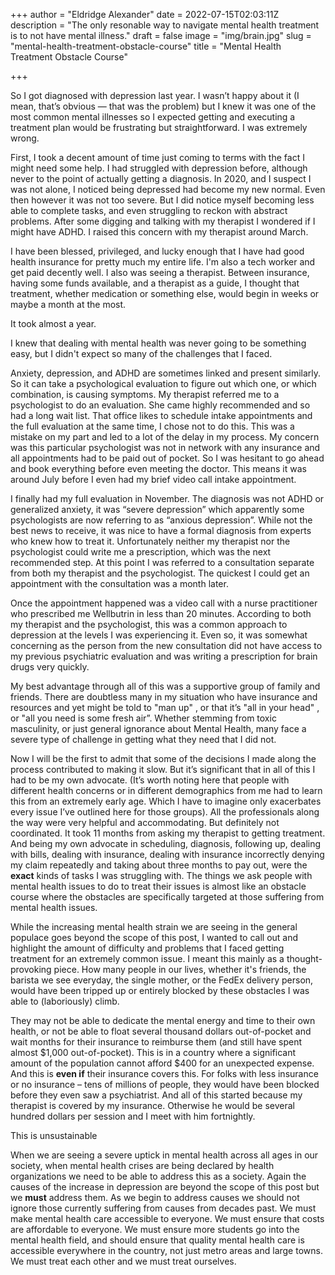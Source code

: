 +++
author = "Eldridge Alexander"
date = 2022-07-15T02:03:11Z
description = "The only resonable way to navigate mental health treatment is to not have mental illness."
draft = false
image = "img/brain.jpg"
slug = "mental-health-treatment-obstacle-course"
title = "Mental Health Treatment Obstacle Course"

+++

So I got diagnosed with depression last year. I wasn’t happy about it (I mean, that’s obvious — that was the problem) but I knew it was one of the most common mental illnesses so I expected getting and executing a treatment plan would be frustrating but straightforward. I was extremely wrong.

First, I took a decent amount of time just coming to terms with the fact I might need some help. I had struggled with depression before, although never to the point of actually getting a diagnosis. In 2020, and I suspect I was not alone, I noticed being depressed had become my new normal. Even then however it was not too severe. But I did notice myself becoming less able to complete tasks, and even struggling to reckon with abstract problems. After some digging and talking with my therapist I wondered if I might have ADHD. I raised this concern with my therapist around March.

I have been blessed, privileged, and lucky enough that I have had good health insurance for pretty much my entire life. I'm also a tech worker and get paid decently well. I also was seeing a therapist. Between insurance, having some funds available, and a therapist as a guide, I thought that treatment, whether medication or something else, would begin in weeks or maybe a month at the most.

It took almost a year.

I knew that dealing with mental health was never going to be something easy, but I didn't expect so many of the challenges that I faced.

Anxiety, depression, and ADHD are sometimes linked and present similarly. So it can take a psychological evaluation to figure out which one, or which combination, is causing symptoms. My therapist referred me to a psychologist to do an evaluation. She came highly recommended and so had a long wait list. That office likes to schedule intake appointments and the full evaluation at the same time, I chose not to do this. This was a mistake on my part and led to a lot of the delay in my process. My concern was this particular psychologist was not in network with any insurance and all appointments had to be paid out of pocket. So I was hesitant to go ahead and book everything before even meeting the doctor. This means it was around July before I even had my brief video call intake appointment.

I finally had my full evaluation in November. The diagnosis was not ADHD or generalized anxiety, it was “severe depression” which apparently some psychologists are now referring to as “anxious depression”. While not the best news to receive, it was nice to have a formal diagnosis from experts who knew how to treat it. Unfortunately neither my therapist nor the psychologist could write me a prescription, which was the next recommended step. At this point I was referred to a consultation separate from both my therapist and the psychologist. The quickest I could get an appointment with the consultation was a month later.

Once the appointment happened was a video call with a nurse practitioner who prescribed me Wellbutrin in less than 20 minutes. According to both my therapist and the psychologist, this was a common approach to depression at the levels I was experiencing it. Even so, it was somewhat concerning as the person from the new consultation did not have access to my previous psychiatric evaluation and was writing a prescription for brain drugs very quickly.

My best advantage through all of this was a supportive group of family and friends. There are doubtless many in my situation who have insurance and resources and yet might be told to "man up" , or that it’s "all in your head" , or "all you need is some fresh air”. Whether stemming from toxic masculinity, or just general ignorance about Mental Health, many face a severe type of challenge in getting what they need that I did not.

Now I will be the first to admit that some of the decisions I made along the process contributed to making it slow. But it’s significant that in all of this I had to be my own advocate. (It’s worth noting here that people with different health concerns or in different demographics from me had to learn this from an extremely early age. Which I have to imagine only exacerbates every issue I’ve outlined here for those groups). All the professionals along the way were very helpful and accommodating. But definitely not coordinated. It took 11 months from asking my therapist to getting treatment. And being my own advocate in scheduling, diagnosis, following up, dealing with bills, dealing with insurance, dealing with insurance incorrectly denying my claim repeatedly and taking about three months to pay out, were the **exact** kinds of tasks I was struggling with. The things we ask people with mental health issues to do to treat their issues is almost like an obstacle course where the obstacles are specifically targeted at those suffering from mental health issues.

While the increasing mental health strain we are seeing in the general populace goes beyond the scope of this post, I wanted to call out and highlight the amount of difficulty and problems that I faced getting treatment for an extremely common issue. I meant this mainly as a thought-provoking piece. How many people in our lives, whether it's friends, the barista we see everyday, the single mother, or the FedEx delivery person, would have been tripped up or entirely blocked by these obstacles I was able to (laboriously) climb.

They may not be able to dedicate the mental energy and time to their own health, or not be able to float several thousand dollars out-of-pocket and wait months for their insurance to reimburse them (and still have spent almost $1,000 out-of-pocket). This is in a country where a significant amount of the population cannot afford $400 for an unexpected expense. And this is **even if** their insurance covers this. For folks with less insurance or no insurance – tens of millions of people, they would have been blocked before they even saw a psychiatrist. And all of this started because my therapist is covered by my insurance. Otherwise he would be several hundred dollars per session and I meet with him fortnightly.

This is unsustainable

When we are seeing a severe uptick in mental health across all ages in our society, when mental health crises are being declared by health organizations we need to be able to address this as a society. Again the causes of the increase in depression are beyond the scope of this post but we **must** address them. As we begin to address causes we should not ignore those currently suffering from causes from decades past. We must make mental health care accessible to everyone. We must ensure that costs are affordable to everyone. We must ensure more students go into the mental health field, and should ensure that quality mental health care is accessible everywhere in the country, not just metro areas and large towns. We must treat each other and we must treat ourselves.

